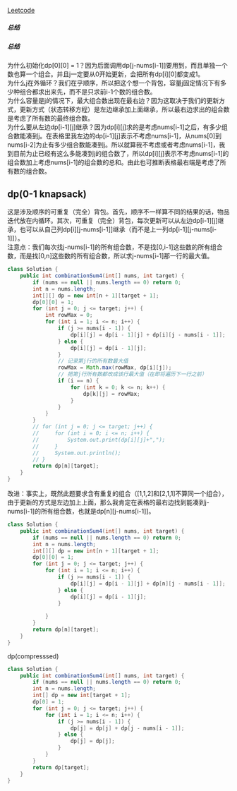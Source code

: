 [Leetcode](https://leetcode.com/problems/combination-sum-iv/)
##### **总结**
##### 总结
为什么初始化dp[0][0] = 1？因为后面调用dp[j-nums[i-1]]要用到，而且单独一个数也算一个组合。并且j一定要从0开始更新，会把所有dp[i][0]都变成1。\
为什么j在外循环？我们在乎顺序，所以把这个想一个背包，容量j固定情况下有多少种组合都求出来先，而不是只求前i-1个数的组合数。\
为什么容量是j的情况下，最大组合数出现在最右边？因为这取决于我们的更新方式，更新方式（状态转移方程）是左边继承加上面继承，所以最右边求出的组合数是考虑了所有数的最终组合数。\
为什么要从左边dp[i-1][j]继承？因为dp[i][j]求的是考虑nums[i-1]之后，有多少组合数能凑到j。在表格里我左边的dp[i-1][j]表示不考虑nums[i-1]，从nums[0]到nums[i-2]为止有多少组合数能凑到j。所以就算我不考虑或者考虑nums[i-1]，我到目前为止已经有这么多能凑到j的组合数了，所以dp[i][j]表示不考虑nums[i-1]的组合数加上考虑nums[i-1]的组合数的总和。由此也可推断表格最右端是考虑了所有数的组合数。
## dp(0-1 knapsack)
这是涉及顺序的可重复（完全）背包。首先，顺序不一样算不同的结果的话，物品迭代放在内循环。其次，可重复（完全）背包，每次更新可以从左边dp[i-1][j]继承，也可以从自己列dp[i][j-nums[i-1]]继承（而不是上一列dp[i-1][j-nums[i-1]]）。\
注意点：我们每次找j-nums[i-1]的所有组合数，不是找[0,i-1]这些数的所有组合数，而是找[0,n]这些数的所有组合数，所以求j-nums[i-1]那一行的最大值。
```java
class Solution {
    public int combinationSum4(int[] nums, int target) {
        if (nums == null || nums.length == 0) return 0;
        int n = nums.length;
        int[][] dp = new int[n + 1][target + 1];
        dp[0][0] = 1;
        for (int j = 0; j <= target; j++) {
            int rowMax = 0;
            for (int i = 1; i <= n; i++) {
                if (j >= nums[i - 1]) {
                    dp[i][j] = dp[i - 1][j] + dp[i][j - nums[i - 1]];
                } else {
                    dp[i][j] = dp[i - 1][j];
                }
                // 记录第j行的所有数最大值
                rowMax = Math.max(rowMax, dp[i][j]);
                // 把第j行所有数都改成该行最大值（在即将遍历下一行之前）
                if (i == n) {
                    for (int k = 0; k <= n; k++) {
                        dp[k][j] = rowMax;
                    }
                }
            }
        }
        // for (int j = 0; j <= target; j++) {
        //     for (int i = 0; i <= n; i++) {
        //         System.out.print(dp[i][j]+",");
        //     }
        //     System.out.println();
        // }
        return dp[n][target];
    }
}
```
改进：事实上，既然此题要求含有重复的组合（[1,1,2]和[2,1,1]不算同一个组合），由于更新的方式是左边加上上面，那么我肯定在表格的最右边找到能凑到j-nums[i-1]的所有组合数，也就是dp[n][j-nums[i-1]]。
```java
class Solution {
    public int combinationSum4(int[] nums, int target) {
        if (nums == null || nums.length == 0) return 0;
        int n = nums.length;
        int[][] dp = new int[n + 1][target + 1];
        dp[0][0] = 1;
        for (int j = 0; j <= target; j++) {
            for (int i = 1; i <= n; i++) {
                if (j >= nums[i - 1]) {
                    dp[i][j] = dp[i - 1][j] + dp[n][j - nums[i - 1]];
                } else {
                    dp[i][j] = dp[i - 1][j];
                }
                
            }
        }
        return dp[n][target];
    }
}
```

dp(compresssed)
```java
class Solution {
    public int combinationSum4(int[] nums, int target) {
        if (nums == null || nums.length == 0) return 0;
        int n = nums.length;
        int[] dp = new int[target + 1];
        dp[0] = 1;
        for (int j = 0; j <= target; j++) {
            for (int i = 1; i <= n; i++) {
                if (j >= nums[i - 1]) {
                    dp[j] = dp[j] + dp[j - nums[i - 1]];
                } else {
                    dp[j] = dp[j];
                }
            }
        }
        return dp[target];
    }
}
```
